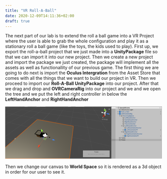 ```yaml
---
title: "VR Roll-A-Ball"
date: 2020-12-09T14:11:36+02:00
draft: true
---
```


The next part of our lab is to extend the roll a ball game into a VR Project where the user is able to grab the whole configuration and play it as a stationary roll a ball game (like the toys, the kids used to play).
First up, we export the roll-a-ball project that we just made into a **UnityPackage** file so that we can import it into our new project.
Then we create a new project and import the package we just created, the package will implement all the assets as well as functionallity of our previous game.
The first thing we are going to do next is import the **Oculus Intergration** from the Asset Store that comes with all the things that we want to build our project in VR. Then we proceed to import our **Roll-A-Ball UnityPackage** into our project.
After that we drag and drop and **OVRCameraRig** into our project and we and we open the tree and we put the left and right controller in below the **LeftHandAnchor** and **RightHandAnchor**

![alt text](https://raw.githubusercontent.com/petrosKon/Kontrazis/master/static/images/Added%20Controller.PNG "Added controllers")

Then we change our canvas to **World Space** so it is rendered as a 3d object in order for our user to see it.